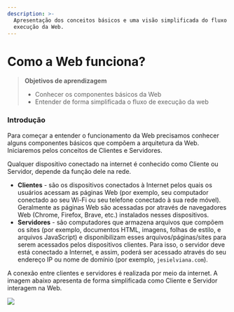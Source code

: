 ```yaml
---
description: >-
  Apresentação dos conceitos básicos e uma visão simplificada do fluxo de
  execução da Web.
---
```


# Como a Web funciona?

> **Objetivos de aprendizagem**
>
> * Conhecer os componentes básicos da Web
> * Entender de forma simplificada o fluxo de execução da web

### Introdução

Para começar a entender o funcionamento da Web precisamos conhecer alguns componentes básicos que compõem a arquitetura da Web. Iniciaremos pelos conceitos de Clientes e Servidores.

Qualquer dispositivo conectado na internet é conhecido como Cliente ou Servidor, depende da função dele na rede.

* **Clientes** - são os dispositivos conectados à Internet pelos quais os usuários acessam as páginas Web \(por exemplo, seu computador conectado ao seu Wi-Fi ou seu telefone conectado à sua rede móvel\). Geralmente as páginas Web são acessadas por através de navegadores Web \(Chrome, Firefox, Brave, etc.\) instalados nesses dispositivos.
* **Servidores** - são computadores que armazena arquivos que compõem os sites \(por exemplo, documentos HTML, imagens, folhas de estilo, e arquivos JavaScript\) e disponibilizam esses arquivos/páginas/sites para serem acessados pelos dispositivos clientes. Para isso, o servidor deve está conectado a Internet, e assim, poderá ser acessado através do seu endereço IP ou nome de domínio \(por exemplo, `jesielviana.com`\). 

A conexão entre clientes e servidores é realizada por meio da internet. A imagem abaixo apresenta de forma simplificada como Cliente e Servidor interagem na Web.

![](https://lh3.googleusercontent.com/OrHDa8WZjfLZtfm3O1SrqMcXAhSxYYRMCM1PqtBMaqH19u4PDTK-h9rfd8EJ_tMCaDqNtl4EPioskrvFq-oIMTSfWA_HlTd8WgVdPxnNJnazS2Om6y9rUw5ahmfk-vN9lmo0)



